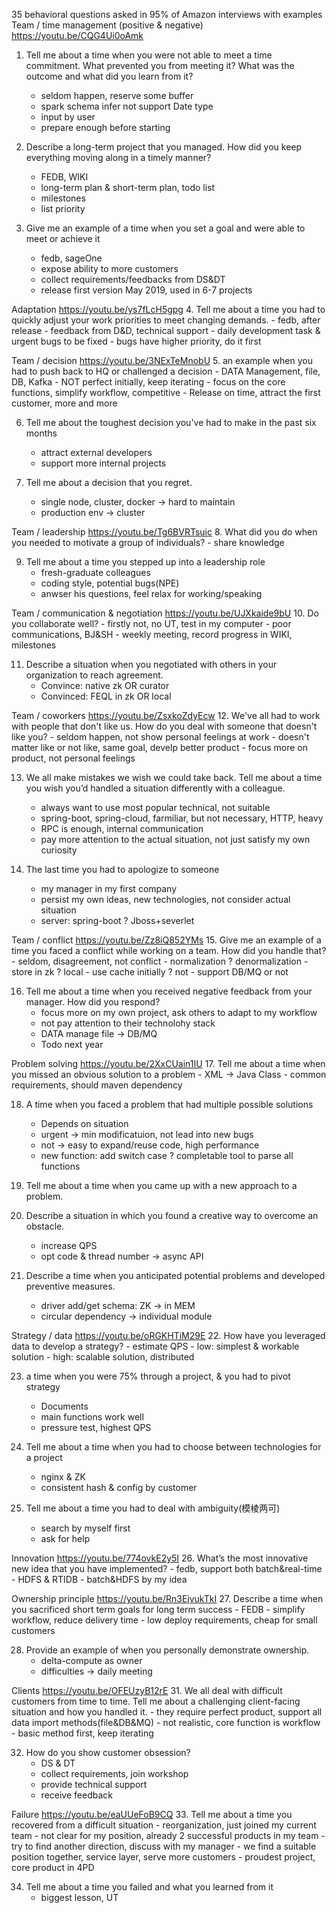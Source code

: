 35 behavioral questions asked in 95% of Amazon interviews with examples
Team / time management (positive & negative) https://youtu.be/CQG4Ui0oAmk
1. Tell me about a time when you were not able to meet a time commitment. What prevented you from meeting it? What was the outcome and what did you learn from it?
    - seldom happen, reserve some buffer
    - spark schema infer not support Date type
    - input by user
    - prepare enough before starting

2. Describe a long-term project that you managed. How did you keep everything moving along in a timely manner?
    - FEDB, WIKI
    - long-term plan & short-term plan, todo list
    - milestones
    - list priority

3. Give me an example of a time when you set a goal and were able to meet or achieve it
    - fedb, sageOne
    - expose ability to more customers
    - collect requirements/feedbacks from DS&DT
    - release first version May 2019, used in 6-7 projects

Adaptation https://youtu.be/ys7fLcH5gpg
4. Tell me about a time you had to quickly adjust your work priorities to meet changing demands.
    - fedb, after release
    - feedback from D&D, technical support
    - daily development task & urgent bugs to be fixed
    - bugs have higher priority, do it first

Team / decision https://youtu.be/3NExTeMnobU
5. an example when you had to push back to HQ or challenged a decision
    - DATA Management, file, DB, Kafka
    - NOT perfect initially, keep iterating
    - focus on the core functions, simplify workflow, competitive
    - Release on time, attract the first customer, more and more

6. Tell me about the toughest decision you've had to make in the past six months
    - attract external developers
    - support more internal projects

7. Tell me about a decision that you regret.
    - single node, cluster, docker -> hard to maintain
    - production env -> cluster

Team / leadership https://youtu.be/Tg6BVRTsuic
8. What did you do when you needed to motivate a group of individuals?
    - share knowledge

9. Tell me about a time you stepped up into a leadership role
    - fresh-graduate colleagues
    - coding style, potential bugs(NPE)
    - anwser his questions, feel relax for working/speaking

Team / communication & negotiation https://youtu.be/UJXkaide9bU
10. Do you collaborate well?
    - firstly not, no UT, test in my computer
    - poor communications, BJ&SH
    - weekly meeting, record progress in WIKI, milestones

11. Describe a situation when you negotiated with others in your organization to reach agreement.
    - Convince: native zk OR curator
    - Convinced: FEQL in zk OR local

Team / coworkers https://youtu.be/ZsxkoZdyEcw
12. We've all had to work with people that don't like us. How do you deal with someone that doesn't like you?
    - seldom happen, not show personal feelings at work
    - doesn't matter like or not like, same goal, develp better product
    - focus more on product, not personal feelings

13. We all make mistakes we wish we could take back. Tell me about a time you wish you’d handled a situation differently with a colleague.
    - always want to use most popular technical, not suitable
    - spring-boot, spring-cloud, farmiliar, but not necessary, HTTP, heavy
    - RPC is enough, internal communication
    - pay more attention to the actual situation, not just satisfy my own curiosity

14. The last time you had to apologize to someone
    - my manager in my first company
    - persist my own ideas, new technologies, not consider actual situation
    - server: spring-boot ? Jboss+severlet

Team / conflict https://youtu.be/Zz8iQ852YMs
15. Give me an example of a time you faced a conflict while working on a team. How did you handle that?
    - seldom, disagreement, not conflict
    - normalization ? denormalization
    - store in zk ? local
    - use cache initially ? not
    - support DB/MQ or not

16. Tell me about a time when you received negative feedback from your manager. How did you respond?
    - focus more on my own project, ask others to adapt to my workflow
    - not pay attention to their technolohy stack
    - DATA manage file -> DB/MQ
    - Todo next year

Problem solving https://youtu.be/2XxCUain1IU
17. Tell me about a time when you missed an obvious solution to a problem
    - XML -> Java Class
    - common requirements, should maven dependency

18. A time when you faced a problem that had multiple possible solutions
    - Depends on situation
    - urgent -> min modificatuion, not lead into new bugs
    - not -> easy to expand/reuse code, high performance
    * new function: add switch case ? completable tool to parse all functions

19. Tell me about a time when you came up with a new approach to a problem.
21. Describe a situation in which you found a creative way to overcome an obstacle.
    - increase QPS
    - opt code & thread number -> async API

20. Describe a time when you anticipated potential problems and developed preventive measures.
    - driver add/get schema: ZK -> in MEM
    - circular dependency -> individual module

Strategy / data https://youtu.be/oRGKHTiM29E
22. How have you leveraged data to develop a strategy?
    - estimate QPS
    - low: simplest & workable solution
    - high: scalable solution, distributed

23. a time when you were 75% through a project, & you had to pivot strategy
    - Documents
    - main functions work well
    - pressure test, highest QPS

24. Tell me about a time when you had to choose between technologies for a project
    - nginx & ZK
    - consistent hash & config by customer

25. Tell me about a time you had to deal with ambiguity(模棱两可)
    - search by myself first
    - ask for help

Innovation https://youtu.be/774ovkE2y5I
26. What’s the most innovative new idea that you have implemented?
    - fedb, support both batch&real-time
    - HDFS & RTIDB
    - batch&HDFS by my idea

Ownership principle https://youtu.be/Rn3EjvukTkI
27. Describe a time when you sacrificed short term goals for long term success
    - FEDB
    - simplify workflow, reduce delivery time
    - low deploy requirements, cheap for small customers

28. Provide an example of when you personally demonstrate ownership.
    - delta-compute as owner
    - difficulties -> daily meeting

Clients https://youtu.be/OFEUzyB12rE
31. We all deal with difficult customers from time to time. Tell me about a challenging client-facing situation and how you handled it.
    - they require perfect product, support all data import methods(file&DB&MQ)
    - not realistic, core function is workflow
    - basic method first, keep iterating

32. How do you show customer obsession?
    - DS & DT
    - collect requirements, join workshop
    - provide technical support
    - receive feedback

Failure https://youtu.be/eaUUeFoB9CQ
33. Tell me about a time you recovered from a difficult situation
    - reorganization, just joined my current team
    - not clear for my position, already 2 successful products in my team
    - try to find another direction, discuss with my manager
    - we find a suitable position together, service layer, serve more customers
    - proudest project, core product in 4PD

34. Tell me about a time you failed and what you learned from it
    - biggest lesson, UT
